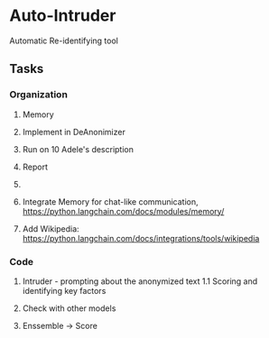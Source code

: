 # Auto-Intruder
Automatic Re-identifying tool

## Tasks

### Organization
1. Memory
2. Implement in DeAnonimizer
2. Run on 10 Adele's description
4. Report
5. 
6. Integrate Memory for chat-like communication, https://python.langchain.com/docs/modules/memory/


8. Add Wikipedia: https://python.langchain.com/docs/integrations/tools/wikipedia

### Code
1. Intruder - prompting about the anonymized text
1.1 Scoring and identifying key factors

2. Check with other models

3. Enssemble -> Score

